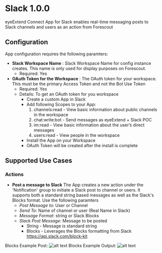 # Slack 1.0.0
eyeExtend Connect App for Slack enables real-time messaging posts to Slack channels and users as an action from Forescout

## Configuration
App configuration requires the following paramters:
* __Slack Workspace Name__ : Slack Workspace Name for config instance creates. This name is only used for display purposes on Forescout. 
  * Required: Yes
* __OAuth Token for the Workspace__ : The OAuth token for your workspace. This must be the primary Access Token and not the Bot Use Token
  * Required: Yes
  * Details: To get an OAuth token for you workspace
    * Create a custom App in Slack
    * Add following Scopes to your App:
      1. channels:read - View basic information about public channels in the workspace
      2. chat:write:bot - Send messages as eyeExtend + Slack POC
      3. im:read - View basic information about the user’s direct messages
      4. users:read - View people in the workspace
    * Install the App on your Workspace
    * OAuth Token will be created after the install is complete

## Supported Use Cases

### Actions
* __Post a message to Slack__
The App creates a new action under the 'Notification' group to initiate a Slack post to channel or users. 
It supports both a standard string based messages as well as the Slack's Blocks format.  Use the following paramters
  * _Post Message to_: User or Channel
  * _Send To_: Name of channel or user (Real Name in Slack)
  * _Message Format_: string or Slack Blocks
  * _Slack Post Message_: Message to be posted
    * String - Message is standard string 
    * Blocks - Leverages the Blocks formatting from Slack https://api.slack.com/block-kit
  
 Blocks Example Post: 
![alt text](https://github.com/Forescout/eyeExtend-Connect/blob/master/Slack/Blocks%20Example.png "Use this format in Message")
 Blocks Example Output: 
![alt text](https://github.com/Forescout/eyeExtend-Connect/blob/master/Slack/Blocks%20Output.png "Slack Output")
  
